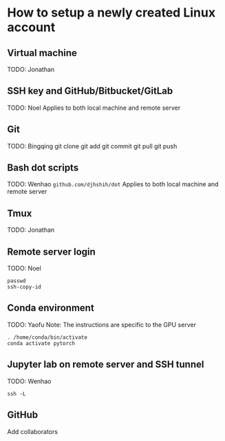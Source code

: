 # How to setup a newly created Linux account

## Virtual machine
TODO: Jonathan

## SSH key and GitHub/Bitbucket/GitLab
TODO: Noel
Applies to both local machine and remote server

## Git
TODO: Bingqing
git clone
git add
git commit
git pull
git push

## Bash dot scripts
TODO: Wenhao
`github.com/djhshih/dot`
Applies to both local machine and remote server

## Tmux
TODO: Jonathan

## Remote server login
TODO: Noel
```
passwd
ssh-copy-id
```

## Conda environment
TODO: Yaofu
Note: The instructions are specific to the GPU server
```
. /home/conda/bin/activate
conda activate pytorch
```

## Jupyter lab on remote server and SSH tunnel
TODO: Wenhao

```
ssh -L
```

## GitHub
Add collaborators

